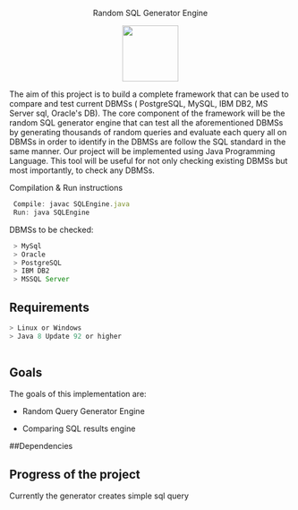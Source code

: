 <p align = "center">
Random SQL Generator Engine

<a>
<p align = "center">
<img src="https://www.nuodb.com/sites/default/files/graphics/icons/SQL-icon-transparent.png" width="100" height="100"/>
</a>


The aim of this project is to build a complete framework that can be used to compare and test current DBMSs ( PostgreSQL, MySQL, IBM DB2, MS Server sql, Oracle's DB). 
The core component of the framework will be the random SQL generator engine  that can test all the aforementioned DBMSs by generating thousands of  random queries 
and evaluate each query all on DBMSs in order to identify in the DBMSs are follow the SQL standard in the same manner.
Our project will be implemented using Java Programming Language. This tool will be useful for not only checking existing DBMSs but most importantly, to check any DBMSs. 


Compilation & Run instructions

```javascript
 Compile: javac SQLEngine.java
 Run: java SQLEngine
```

DBMSs to be checked:

```javascript
 > MySql
 > Oracle
 > PostgreSQL
 > IBM DB2
 > MSSQL Server
```

## Requirements

```javascript
> Linux or Windows
> Java 8 Update 92 or higher 
  
  ```
## Goals

The goals of this implementation are:

* Random Query Generator Engine

* Comparing SQL results engine


##Dependencies


## Progress of the project
Currently the generator creates simple sql query



